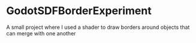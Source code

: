 # GodotSDFBorderExperiment
A small project where I used a shader to draw borders around objects that can merge with one another
